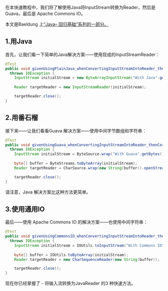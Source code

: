 在本快速教程中，我们将了解使用Java将InputStream转换为Reader，然后是 Guava，最后是 Apache Commons IO。

本文是Baeldung 上[“Java– 回归基础”系列的一部分。](https://www.baeldung.com/java-tutorial)

## 1.用Java

首先，让我们看一下简单的Java解决方案——使用现成的InputStreamReader：

```java
@Test
public void givenUsingPlainJava_whenConvertingInputStreamIntoReader_thenCorrect() 
  throws IOException {
    InputStream initialStream = new ByteArrayInputStream("With Java".getBytes());
    
    Reader targetReader = new InputStreamReader(initialStream);

    targetReader.close();
}
```

## 2.用番石榴

接下来——让我们看看Guava 解决方案——使用中间字节数组和字符串：

```java
@Test
public void givenUsingGuava_whenConvertingInputStreamIntoReader_thenCorrect() 
  throws IOException {
    InputStream initialStream = ByteSource.wrap("With Guava".getBytes()).openStream();
    
    byte[] buffer = ByteStreams.toByteArray(initialStream);
    Reader targetReader = CharSource.wrap(new String(buffer)).openStream();

    targetReader.close();
}
```

请注意，Java 解决方案比这种方法更简单。

## 3.使用通用IO

最后——使用 Apache Commons IO 的解决方案——也使用中间字符串：

```java
@Test
public void givenUsingCommonsIO_whenConvertingInputStreamIntoReader_thenCorrect() 
  throws IOException {
    InputStream initialStream = IOUtils.toInputStream("With Commons IO");
    
    byte[] buffer = IOUtils.toByteArray(initialStream);
    Reader targetReader = new CharSequenceReader(new String(buffer));

    targetReader.close();
}
```

现在你已经掌握了 - 将输入流转换为JavaReader 的3 种快速方法。